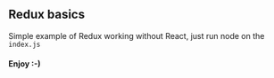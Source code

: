 ## Redux basics

Simple example of Redux working without React, just run node on the `index.js`

#### Enjoy :-)